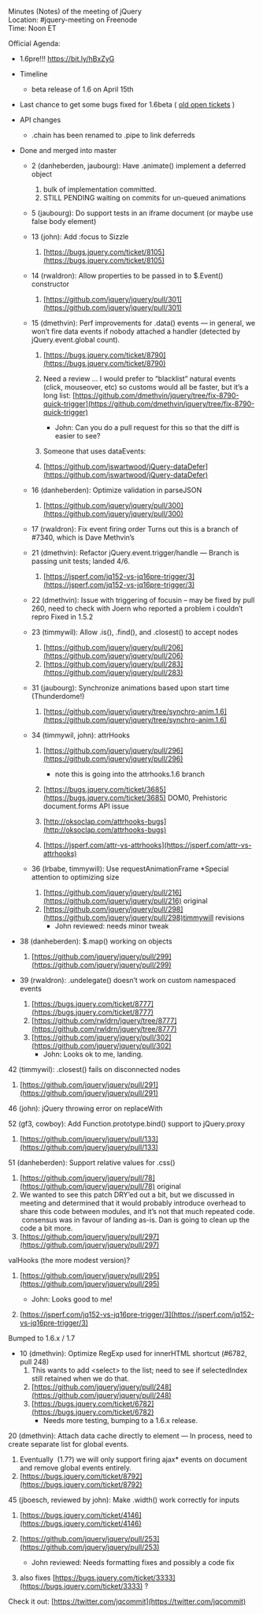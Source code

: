 Minutes (Notes) of the meeting of jQuery  
 Location: \#jquery-meeting on Freenode  
 Time: Noon ET

Official Agenda:

-   1.6pre!!! https://bit.ly/hBxZyG
-   Timeline
    -   beta release of 1.6 on April 15th

-   Last chance to get some bugs fixed for 1.6beta ( [old open
    tickets](https://bugs.jquery.com/query?status=assigned&status=new&status=open&status=reopened&type=bug&component=%21datalink&component=%21global&component=%21templates&component=%21web&milestone=%211.next&milestone=%211.7&milestone=%211.6&group=component&max=200&col=id&col=summary&col=milestone&col=owner&report=7&order=id)
    )
-   API changes
    -   .chain has been renamed to .pipe to link deferreds

-   Done and merged into master
    -   2 (danheberden, jaubourg): Have .animate() implement a deferred
        object
        1.  bulk of implementation committed.
        2.  STILL PENDING waiting on commits for un-queued animations

    -   5 (jaubourg): Do support tests in an iframe document (or maybe
        use false body element)
    -   13 (john): Add :focus to Sizzle
        1.  [https://bugs.jquery.com/ticket/8105](https://bugs.jquery.com/ticket/8105)

    -   14 (rwaldron): Allow properties to be passed in to \$.Event()
        constructor
        1.  [https://github.com/jquery/jquery/pull/301](https://github.com/jquery/jquery/pull/301)

    -   15 (dmethvin): Perf improvements for .data() events — in
        general, we won’t fire data events if nobody attached a handler
        (detected by jQuery.event.global count).
        1.  [https://bugs.jquery.com/ticket/8790](https://bugs.jquery.com/ticket/8790)
        2.  Need a review … I would prefer to “blacklist” natural events
            (click, mouseover, etc) so customs would all be faster, but
            it’s a long list:
            [https://github.com/dmethvin/jquery/tree/fix-8790-quick-trigger](https://github.com/dmethvin/jquery/tree/fix-8790-quick-trigger)
            -   John: Can you do a pull request for this so that the
                diff is easier to see?

        3.  Someone that uses dataEvents:
        4.  [https://github.com/jswartwood/jQuery-dataDefer](https://github.com/jswartwood/jQuery-dataDefer)

    -   16 (danheberden): Optimize validation in parseJSON
        1.  [https://github.com/jquery/jquery/pull/300](https://github.com/jquery/jquery/pull/300)

    -   17 (rwaldron): Fix event firing order Turns out this is a branch
        of \#7340, which is Dave Methvin’s
    -   21 (dmethvin): Refactor jQuery.event.trigger/handle — Branch is
        passing unit tests; landed 4/6.
        1.  [https://jsperf.com/jq152-vs-jq16pre-trigger/3](https://jsperf.com/jq152-vs-jq16pre-trigger/3)

    -   22 (dmethvin): Issue with triggering of focusin – may be fixed
        by pull 260, need to check with Joern who reported a problem i
        couldn’t repro Fixed in 1.5.2
    -   23 (timmywil): Allow .is(), .find(), and .closest() to accept
        nodes
        1.  [https://github.com/jquery/jquery/pull/206](https://github.com/jquery/jquery/pull/206)
        2.  [https://github.com/jquery/jquery/pull/283](https://github.com/jquery/jquery/pull/283)

    -   31 (jaubourg): Synchronize animations based upon start time
        (Thunderdome!)
        1.  [https://github.com/jquery/jquery/tree/synchro-anim.1.6](https://github.com/jquery/jquery/tree/synchro-anim.1.6)

    -   34 (timmywil, john): attrHooks
        1.  [https://github.com/jquery/jquery/pull/296](https://github.com/jquery/jquery/pull/296)
            -   note this is going into the attrhooks.1.6 branch

        2.  [https://bugs.jquery.com/ticket/3685](https://bugs.jquery.com/ticket/3685)
            DOM0, Prehistoric document.forms API issue
        3.  [http://oksoclap.com/attrhooks-bugs](http://oksoclap.com/attrhooks-bugs)
        4.  [https://jsperf.com/attr-vs-attrhooks](https://jsperf.com/attr-vs-attrhooks)

    -   36 (lrbabe, timmywill): Use requestAnimationFrame \*Special
        attention to optimizing size
        1.  [https://github.com/jquery/jquery/pull/216](https://github.com/jquery/jquery/pull/216)
            original
        2.  [https://github.com/jquery/jquery/pull/298](https://github.com/jquery/jquery/pull/298)timmywill
            revisions
            -   John reviewed: needs minor tweak

-   38 (danheberden): \$.map() working on objects
    1.  [https://github.com/jquery/jquery/pull/299](https://github.com/jquery/jquery/pull/299)

-   39 (rwaldron): .undelegate() doesn’t work on custom namespaced
    events
    1.  [https://bugs.jquery.com/ticket/8777](https://bugs.jquery.com/ticket/8777)
    2.  [https://github.com/rwldrn/jquery/tree/8777](https://github.com/rwldrn/jquery/tree/8777)
    3.  [https://github.com/jquery/jquery/pull/302](https://github.com/jquery/jquery/pull/302)
        -   John: Looks ok to me, landing.

42 (timmywil): .closest() fails on disconnected nodes

1.  [https://github.com/jquery/jquery/pull/291](https://github.com/jquery/jquery/pull/291)

46 (john): jQuery throwing error on replaceWith

52 (gf3, cowboy): Add Function.prototype.bind() support to jQuery.proxy

1.  [https://github.com/jquery/jquery/pull/133](https://github.com/jquery/jquery/pull/133)

51 (danheberden): Support relative values for .css()

1.  [https://github.com/jquery/jquery/pull/78](https://github.com/jquery/jquery/pull/78)
    original
2.  We wanted to see this patch DRY’ed out a bit, but we discussed in
    meeting and determined that it would probably introduce overhead to
    share this code between modules, and it’s not that much repeated
    code.  consensus was in favour of landing as-is. Dan is going to
    clean up the code a bit more.
3.  [https://github.com/jquery/jquery/pull/297](https://github.com/jquery/jquery/pull/297)

valHooks (the more modest version)?

1.  [https://github.com/jquery/jquery/pull/295](https://github.com/jquery/jquery/pull/295)
    -   John: Looks good to me!

2.  [https://jsperf.com/jq152-vs-jq16pre-trigger/3](https://jsperf.com/jq152-vs-jq16pre-trigger/3)

Bumped to 1.6.x / 1.7

-   10 (dmethvin): Optimize RegExp used for innerHTML shortcut (\#6782,
    pull 248)
    1.  This wants to add \<select\> to the list; need to see if
        selectedIndex still retained when we do that.
    2.  [https://github.com/jquery/jquery/pull/248](https://github.com/jquery/jquery/pull/248)
    3.  [https://bugs.jquery.com/ticket/6782](https://bugs.jquery.com/ticket/6782)
        -   Needs more testing, bumping to a 1.6.x release.

20 (dmethvin): Attach data cache directly to element — In process, need
to create separate list for global events.

1.  Eventually  (1.7?) we will only support firing ajax\* events on
    document and remove global events entirely.
2.  [https://bugs.jquery.com/ticket/8792](https://bugs.jquery.com/ticket/8792)

45 (jboesch, reviewed by john): Make .width() work correctly for inputs

1.  [https://bugs.jquery.com/ticket/4146](https://bugs.jquery.com/ticket/4146)
2.  [https://github.com/jquery/jquery/pull/253](https://github.com/jquery/jquery/pull/253)
    -   John reviewed: Needs formatting fixes and possibly a code fix

3.  also fixes
    [https://bugs.jquery.com/ticket/3333](https://bugs.jquery.com/ticket/3333)
    ?

Check it out: [https://twitter.com/jqcommit](https://twitter.com/jqcommit)
